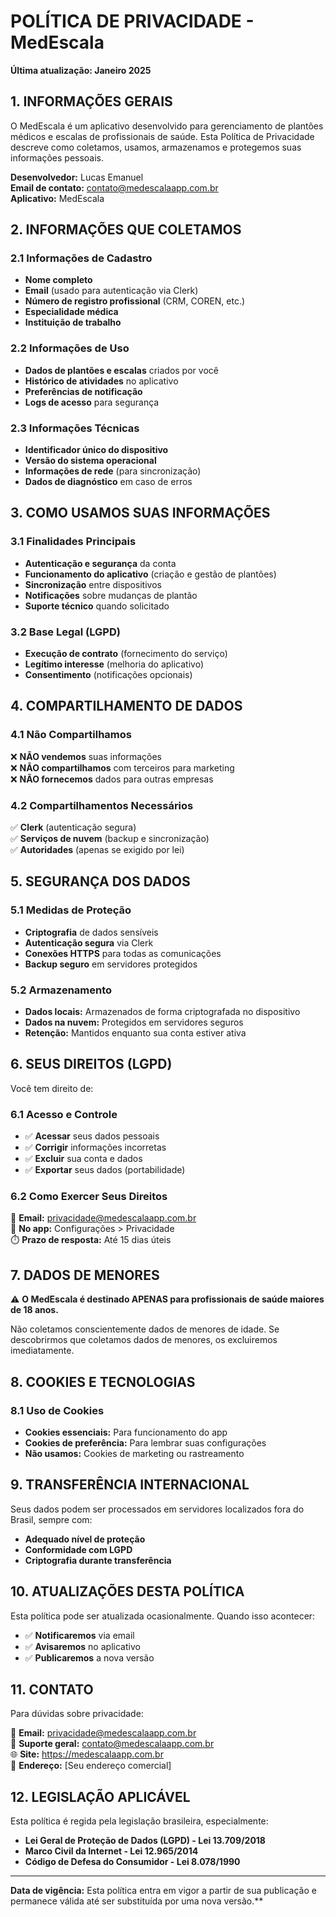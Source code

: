 # POLÍTICA DE PRIVACIDADE - MedEscala

**Última atualização: Janeiro 2025**

## 1. INFORMAÇÕES GERAIS

O MedEscala é um aplicativo desenvolvido para gerenciamento de plantões médicos e escalas de profissionais de saúde. Esta Política de Privacidade descreve como coletamos, usamos, armazenamos e protegemos suas informações pessoais.

**Desenvolvedor:** Lucas Emanuel  
**Email de contato:** contato@medescalaapp.com.br  
**Aplicativo:** MedEscala

## 2. INFORMAÇÕES QUE COLETAMOS

### 2.1 Informações de Cadastro

- **Nome completo**
- **Email** (usado para autenticação via Clerk)
- **Número de registro profissional** (CRM, COREN, etc.)
- **Especialidade médica**
- **Instituição de trabalho**

### 2.2 Informações de Uso

- **Dados de plantões e escalas** criados por você
- **Histórico de atividades** no aplicativo
- **Preferências de notificação**
- **Logs de acesso** para segurança

### 2.3 Informações Técnicas

- **Identificador único do dispositivo**
- **Versão do sistema operacional**
- **Informações de rede** (para sincronização)
- **Dados de diagnóstico** em caso de erros

## 3. COMO USAMOS SUAS INFORMAÇÕES

### 3.1 Finalidades Principais

- **Autenticação e segurança** da conta
- **Funcionamento do aplicativo** (criação e gestão de plantões)
- **Sincronização** entre dispositivos
- **Notificações** sobre mudanças de plantão
- **Suporte técnico** quando solicitado

### 3.2 Base Legal (LGPD)

- **Execução de contrato** (fornecimento do serviço)
- **Legítimo interesse** (melhoria do aplicativo)
- **Consentimento** (notificações opcionais)

## 4. COMPARTILHAMENTO DE DADOS

### 4.1 Não Compartilhamos

❌ **NÃO vendemos** suas informações  
❌ **NÃO compartilhamos** com terceiros para marketing  
❌ **NÃO fornecemos** dados para outras empresas

### 4.2 Compartilhamentos Necessários

✅ **Clerk** (autenticação segura)  
✅ **Serviços de nuvem** (backup e sincronização)  
✅ **Autoridades** (apenas se exigido por lei)

## 5. SEGURANÇA DOS DADOS

### 5.1 Medidas de Proteção

- **Criptografia** de dados sensíveis
- **Autenticação segura** via Clerk
- **Conexões HTTPS** para todas as comunicações
- **Backup seguro** em servidores protegidos

### 5.2 Armazenamento

- **Dados locais:** Armazenados de forma criptografada no dispositivo
- **Dados na nuvem:** Protegidos em servidores seguros
- **Retenção:** Mantidos enquanto sua conta estiver ativa

## 6. SEUS DIREITOS (LGPD)

Você tem direito de:

### 6.1 Acesso e Controle

- ✅ **Acessar** seus dados pessoais
- ✅ **Corrigir** informações incorretas
- ✅ **Excluir** sua conta e dados
- ✅ **Exportar** seus dados (portabilidade)

### 6.2 Como Exercer Seus Direitos

📧 **Email:** privacidade@medescalaapp.com.br  
📱 **No app:** Configurações > Privacidade  
⏱️ **Prazo de resposta:** Até 15 dias úteis

## 7. DADOS DE MENORES

⚠️ **O MedEscala é destinado APENAS para profissionais de saúde maiores de 18 anos.**

Não coletamos conscientemente dados de menores de idade. Se descobrirmos que coletamos dados de menores, os excluiremos imediatamente.

## 8. COOKIES E TECNOLOGIAS

### 8.1 Uso de Cookies

- **Cookies essenciais:** Para funcionamento do app
- **Cookies de preferência:** Para lembrar suas configurações
- **Não usamos:** Cookies de marketing ou rastreamento

## 9. TRANSFERÊNCIA INTERNACIONAL

Seus dados podem ser processados em servidores localizados fora do Brasil, sempre com:

- **Adequado nível de proteção**
- **Conformidade com LGPD**
- **Criptografia durante transferência**

## 10. ATUALIZAÇÕES DESTA POLÍTICA

Esta política pode ser atualizada ocasionalmente. Quando isso acontecer:

- ✅ **Notificaremos** via email
- ✅ **Avisaremos** no aplicativo
- ✅ **Publicaremos** a nova versão

## 11. CONTATO

Para dúvidas sobre privacidade:

📧 **Email:** privacidade@medescalaapp.com.br  
📧 **Suporte geral:** contato@medescalaapp.com.br  
🌐 **Site:** https://medescalaapp.com.br  
📍 **Endereço:** [Seu endereço comercial]

## 12. LEGISLAÇÃO APLICÁVEL

Esta política é regida pela legislação brasileira, especialmente:

- **Lei Geral de Proteção de Dados (LGPD) - Lei 13.709/2018**
- **Marco Civil da Internet - Lei 12.965/2014**
- **Código de Defesa do Consumidor - Lei 8.078/1990**

---

**Data de vigência:** Esta política entra em vigor a partir de sua publicação e permanece válida até ser substituída por uma nova versão.\*\*
